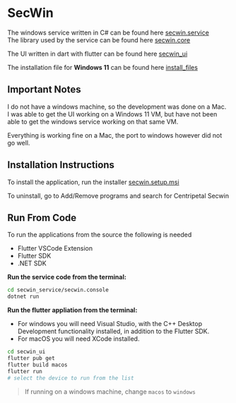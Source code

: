 # SecWin

The windows service written in C# can be found here [secwin.service](./secwin_service/secwin.service/)  
The library used by the service can be found here [secwin.core](./secwin_service/secwin.core/)

The UI written in dart with flutter can be found here [secwin_ui](./secwin_ui/)

The installation file for **Windows 11** can be found here [install_files](./install_files/)

## Important Notes

I do not have a windows machine, so the development was done on a Mac.  
I was able to get the UI working on a Windows 11 VM, but have not been able to get the
windows service working on that same VM.

Everything is working fine on a Mac, the port to windows however did not go well.

## Installation Instructions

To install the application, run the installer [secwin.setup.msi](./install_files/secwin.setup.msi)

To uninstall, go to Add/Remove programs and search for Centripetal Secwin

## Run From Code

To run the applications from the source the following is needed

- Flutter VSCode Extension
- Flutter SDK
- .NET SDK

**Run the service code from the terminal:**

```sh
cd secwin_service/secwin.console
dotnet run
```

**Run the flutter appliation from the terminal:**

- For windows you will need Visual Studio, with the C++ Desktop Development functionality installed, in addition to the Flutter SDK.  
- For macOS you will need XCode installed.

```sh
cd secwin_ui
flutter pub get
flutter build macos
flutter run
# select the device to run from the list
```

> If running on a windows machine, change `macos` to `windows`
